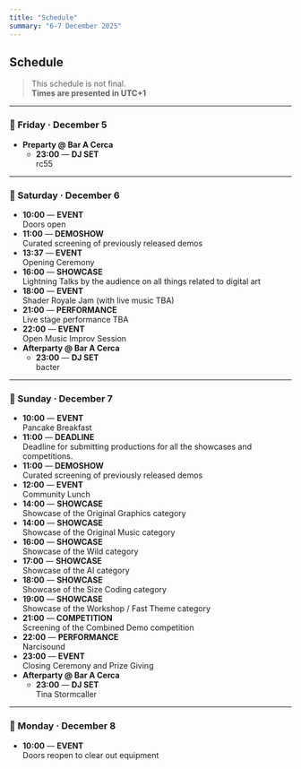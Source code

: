 ```yaml
---
title: "Schedule"
summary: "6-7 December 2025"
---
```


## Schedule

> This schedule is not final.  
> **Times are presented in UTC+1**

---

### 📅 Friday · December 5

- **Preparty @ Bar A Cerca**
  - **23:00** — **DJ SET**  
    rc55

---

### 📅 Saturday · December 6

- **10:00** — **EVENT**  
  Doors open
- **11:00** — **DEMOSHOW**  
  Curated screening of previously released demos
- **13:37** — **EVENT**  
  Opening Ceremony
- **16:00** — **SHOWCASE**  
  Lightning Talks by the audience on all things related to digital art
- **18:00** — **EVENT**  
  Shader Royale Jam (with live music TBA)
- **21:00** — **PERFORMANCE**  
  Live stage performance TBA
- **22:00** — **EVENT**  
  Open Music Improv Session
- **Afterparty @ Bar A Cerca**
  - **23:00** — **DJ SET**  
    bacter

---

### 📅 Sunday · December 7

- **10:00** — **EVENT**  
  Pancake Breakfast
- **11:00** — **DEADLINE**  
  Deadline for submitting productions for all the showcases and competitions.
- **11:00** — **DEMOSHOW**  
  Curated screening of previously released demos
- **12:00** — **EVENT**  
  Community Lunch
- **14:00** — **SHOWCASE**  
  Showcase of the Original Graphics category
- **14:00** — **SHOWCASE**  
  Showcase of the Original Music category
- **16:00** — **SHOWCASE**  
  Showcase of the Wild category
- **17:00** — **SHOWCASE**  
  Showcase of the AI category
- **18:00** — **SHOWCASE**  
  Showcase of the Size Coding category
- **19:00** — **SHOWCASE**  
  Showcase of the Workshop / Fast Theme category
- **21:00** — **COMPETITION**  
  Screening of the Combined Demo competition
- **22:00** — **PERFORMANCE**  
  Narcisound
- **23:00** — **EVENT**  
  Closing Ceremony and Prize Giving
- **Afterparty @ Bar A Cerca**
  - **23:00** — **DJ SET**  
    Tina Stormcaller

---

### 📅 Monday · December 8

- **10:00** — **EVENT**  
  Doors reopen to clear out equipment
